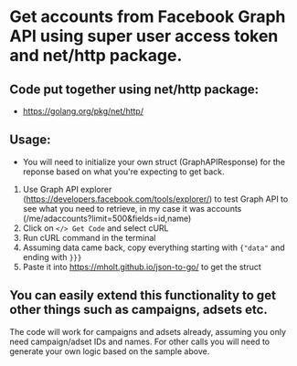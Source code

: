 # Get accounts from Facebook Graph API using super user access token and net/http package.

## Code put together using net/http package:
* https://golang.org/pkg/net/http/

## Usage:
* You will need to initialize your own struct (GraphAPIResponse) for the reponse based on what you're expecting to get back.

1. Use Graph API explorer (https://developers.facebook.com/tools/explorer/) to test Graph API to see what you need to retrieve, in my case it was accounts (/me/adaccounts?limit=500&fields=id,name)
2. Click on `</> Get Code` and select cURL
3. Run cURL command in the terminal
4. Assuming data came back, copy everything starting with `{"data"` and ending with `}}}`
5. Paste it into https://mholt.github.io/json-to-go/ to get the struct

## You can easily extend this functionality to get other things such as campaigns, adsets etc.

The code will work for campaigns and adsets already, assuming you only need campaign/adset IDs and names. For other calls you will need to generate your own logic based on the sample above.